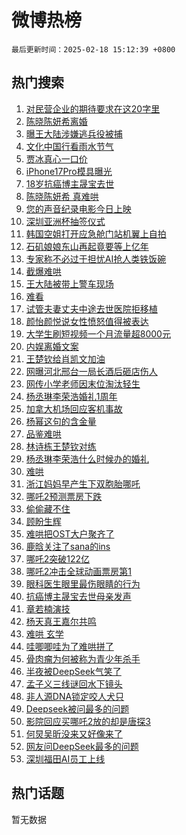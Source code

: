 # 微博热榜

`最后更新时间：2025-02-18 15:12:39 +0800`

## 热门搜索

1. [对民营企业的期待要求在这20字里](https://m.weibo.cn/search?containerid=100103type%3D1%26t%3D10%26q%3D%23%E5%AF%B9%E6%B0%91%E8%90%A5%E4%BC%81%E4%B8%9A%E7%9A%84%E6%9C%9F%E5%BE%85%E8%A6%81%E6%B1%82%E5%9C%A8%E8%BF%9920%E5%AD%97%E9%87%8C%23&stream_entry_id=51&isnewpage=1&extparam=seat%3D1%26cate%3D10103%26q%3D%2523%25E5%25AF%25B9%25E6%25B0%2591%25E8%2590%25A5%25E4%25BC%2581%25E4%25B8%259A%25E7%259A%2584%25E6%259C%259F%25E5%25BE%2585%25E8%25A6%2581%25E6%25B1%2582%25E5%259C%25A8%25E8%25BF%259920%25E5%25AD%2597%25E9%2587%258C%2523%26pos%3D0%26stream_entry_id%3D51%26c_type%3D51%26filter_type%3Drealtimehot%26dgr%3D0%26display_time%3D1739862757%26pre_seqid%3D1739862757659023376548)
1. [陈晓陈妍希离婚](https://m.weibo.cn/search?containerid=100103type%3D1%26t%3D10%26q%3D%23%E9%99%88%E6%99%93%E9%99%88%E5%A6%8D%E5%B8%8C%E7%A6%BB%E5%A9%9A%23&stream_entry_id=31&isnewpage=1&extparam=seat%3D1%26cate%3D5001%26q%3D%2523%25E9%2599%2588%25E6%2599%2593%25E9%2599%2588%25E5%25A6%258D%25E5%25B8%258C%25E7%25A6%25BB%25E5%25A9%259A%2523%26realpos%3D1%26stream_entry_id%3D31%26flag%3D4%26lcate%3D5001%26pos%3D0%26band_rank%3D1%26c_type%3D31%26dgr%3D0%26filter_type%3Drealtimehot%26display_time%3D1739862757%26pre_seqid%3D1739862757659023376548)
1. [曝王大陆涉嫌逃兵役被捕](https://m.weibo.cn/search?containerid=100103type%3D1%26t%3D10%26q%3D%23%E6%9B%9D%E7%8E%8B%E5%A4%A7%E9%99%86%E6%B6%89%E5%AB%8C%E9%80%83%E5%85%B5%E5%BD%B9%E8%A2%AB%E6%8D%95%23&stream_entry_id=31&isnewpage=1&extparam=seat%3D1%26cate%3D5001%26q%3D%2523%25E6%259B%259D%25E7%258E%258B%25E5%25A4%25A7%25E9%2599%2586%25E6%25B6%2589%25E5%25AB%258C%25E9%2580%2583%25E5%2585%25B5%25E5%25BD%25B9%25E8%25A2%25AB%25E6%258D%2595%2523%26realpos%3D2%26stream_entry_id%3D31%26flag%3D2%26lcate%3D5001%26pos%3D1%26band_rank%3D2%26c_type%3D31%26dgr%3D0%26filter_type%3Drealtimehot%26display_time%3D1739862757%26pre_seqid%3D1739862757659023376548)
1. [文化中国行看雨水节气](https://m.weibo.cn/search?containerid=100103type%3D1%26t%3D10%26q%3D%23%E6%96%87%E5%8C%96%E4%B8%AD%E5%9B%BD%E8%A1%8C%E7%9C%8B%E9%9B%A8%E6%B0%B4%E8%8A%82%E6%B0%94%23&stream_entry_id=31&isnewpage=1&extparam=seat%3D1%26cate%3D5001%26q%3D%2523%25E6%2596%2587%25E5%258C%2596%25E4%25B8%25AD%25E5%259B%25BD%25E8%25A1%258C%25E7%259C%258B%25E9%259B%25A8%25E6%25B0%25B4%25E8%258A%2582%25E6%25B0%2594%2523%26realpos%3D3%26stream_entry_id%3D31%26flag%3D0%26lcate%3D5001%26pos%3D2%26band_rank%3D3%26c_type%3D31%26dgr%3D0%26filter_type%3Drealtimehot%26display_time%3D1739862757%26pre_seqid%3D1739862757659023376548)
1. [贾冰真心一口价](https://m.weibo.cn/search?containerid=100103type%3D1%26t%3D10%26q%3D%23%E8%B4%BE%E5%86%B0%E7%9C%9F%E5%BF%83%E4%B8%80%E5%8F%A3%E4%BB%B7%23&stream_entry_id=31&isnewpage=1&extparam=seat%3D1%26cate%3D5001%26q%3D%2523%25E8%25B4%25BE%25E5%2586%25B0%25E7%259C%259F%25E5%25BF%2583%25E4%25B8%2580%25E5%258F%25A3%25E4%25BB%25B7%2523%26band_rank%3D4%26adid%3D276142%26is_ad_pos%3D1%26stream_entry_id%3D31%26topic_ad%3D1%26pos%3D3%26lcate%3D5001%26c_type%3D31%26filter_type%3Drealtimehot%26dgr%3D0%26display_time%3D1739862757%26pre_seqid%3D1739862757659023376548)
1. [iPhone17Pro模具曝光](https://m.weibo.cn/search?containerid=100103type%3D1%26t%3D10%26q%3D%23iPhone17Pro%E6%A8%A1%E5%85%B7%E6%9B%9D%E5%85%89%23&stream_entry_id=31&isnewpage=1&extparam=seat%3D1%26cate%3D5001%26q%3D%2523iPhone17Pro%25E6%25A8%25A1%25E5%2585%25B7%25E6%259B%259D%25E5%2585%2589%2523%26realpos%3D4%26stream_entry_id%3D31%26flag%3D1%26lcate%3D5001%26pos%3D4%26band_rank%3D4%26c_type%3D31%26dgr%3D0%26filter_type%3Drealtimehot%26display_time%3D1739862757%26pre_seqid%3D1739862757659023376548)
1. [18岁抗癌博主晟宝去世](https://m.weibo.cn/search?containerid=100103type%3D1%26t%3D10%26q%3D%2318%E5%B2%81%E6%8A%97%E7%99%8C%E5%8D%9A%E4%B8%BB%E6%99%9F%E5%AE%9D%E5%8E%BB%E4%B8%96%23&stream_entry_id=31&isnewpage=1&extparam=seat%3D1%26cate%3D5001%26q%3D%252318%25E5%25B2%2581%25E6%258A%2597%25E7%2599%258C%25E5%258D%259A%25E4%25B8%25BB%25E6%2599%259F%25E5%25AE%259D%25E5%258E%25BB%25E4%25B8%2596%2523%26realpos%3D5%26stream_entry_id%3D31%26flag%3D1%26lcate%3D5001%26pos%3D5%26band_rank%3D5%26c_type%3D31%26dgr%3D0%26filter_type%3Drealtimehot%26display_time%3D1739862757%26pre_seqid%3D1739862757659023376548)
1. [陈晓陈妍希 真难哄](https://m.weibo.cn/search?containerid=100103type%3D1%26t%3D10%26q%3D%E9%99%88%E6%99%93%E9%99%88%E5%A6%8D%E5%B8%8C+%E7%9C%9F%E9%9A%BE%E5%93%84&stream_entry_id=31&isnewpage=1&extparam=seat%3D1%26cate%3D5001%26q%3D%25E9%2599%2588%25E6%2599%2593%25E9%2599%2588%25E5%25A6%258D%25E5%25B8%258C%2520%25E7%259C%259F%25E9%259A%25BE%25E5%2593%2584%26realpos%3D6%26stream_entry_id%3D31%26flag%3D4%26lcate%3D5001%26pos%3D6%26band_rank%3D6%26c_type%3D31%26dgr%3D0%26filter_type%3Drealtimehot%26display_time%3D1739862757%26pre_seqid%3D1739862757659023376548)
1. [您的声音纪录电影今日上映](https://m.weibo.cn/search?containerid=100103type%3D1%26t%3D10%26q%3D%23%E6%82%A8%E7%9A%84%E5%A3%B0%E9%9F%B3%E7%BA%AA%E5%BD%95%E7%94%B5%E5%BD%B1%E4%BB%8A%E6%97%A5%E4%B8%8A%E6%98%A0%23&stream_entry_id=31&isnewpage=1&extparam=seat%3D1%26cate%3D5001%26q%3D%2523%25E6%2582%25A8%25E7%259A%2584%25E5%25A3%25B0%25E9%259F%25B3%25E7%25BA%25AA%25E5%25BD%2595%25E7%2594%25B5%25E5%25BD%25B1%25E4%25BB%258A%25E6%2597%25A5%25E4%25B8%258A%25E6%2598%25A0%2523%26band_rank%3D7%26adid%3D276217%26is_ad_pos%3D1%26stream_entry_id%3D31%26filter_type%3Drealtimehot%26lcate%3D5001%26c_type%3D31%26dgr%3D0%26pos%3D7%26display_time%3D1739862757%26pre_seqid%3D1739862757659023376548)
1. [深圳亚洲杯抽签仪式](https://m.weibo.cn/search?containerid=100103type%3D1%26t%3D10%26q%3D%23%E6%B7%B1%E5%9C%B3%E4%BA%9A%E6%B4%B2%E6%9D%AF%E6%8A%BD%E7%AD%BE%E4%BB%AA%E5%BC%8F%23&stream_entry_id=31&isnewpage=1&extparam=seat%3D1%26cate%3D5001%26q%3D%2523%25E6%25B7%25B1%25E5%259C%25B3%25E4%25BA%259A%25E6%25B4%25B2%25E6%259D%25AF%25E6%258A%25BD%25E7%25AD%25BE%25E4%25BB%25AA%25E5%25BC%258F%2523%26realpos%3D7%26stream_entry_id%3D31%26flag%3D1%26lcate%3D5001%26pos%3D8%26band_rank%3D7%26c_type%3D31%26dgr%3D0%26filter_type%3Drealtimehot%26display_time%3D1739862757%26pre_seqid%3D1739862757659023376548)
1. [韩国空姐打开应急舱门站机翼上自拍](https://m.weibo.cn/search?containerid=100103type%3D1%26t%3D10%26q%3D%23%E9%9F%A9%E5%9B%BD%E7%A9%BA%E5%A7%90%E6%89%93%E5%BC%80%E5%BA%94%E6%80%A5%E8%88%B1%E9%97%A8%E7%AB%99%E6%9C%BA%E7%BF%BC%E4%B8%8A%E8%87%AA%E6%8B%8D%23&stream_entry_id=31&isnewpage=1&extparam=seat%3D1%26cate%3D5001%26q%3D%2523%25E9%259F%25A9%25E5%259B%25BD%25E7%25A9%25BA%25E5%25A7%2590%25E6%2589%2593%25E5%25BC%2580%25E5%25BA%2594%25E6%2580%25A5%25E8%2588%25B1%25E9%2597%25A8%25E7%25AB%2599%25E6%259C%25BA%25E7%25BF%25BC%25E4%25B8%258A%25E8%2587%25AA%25E6%258B%258D%2523%26realpos%3D8%26stream_entry_id%3D31%26flag%3D0%26lcate%3D5001%26pos%3D9%26band_rank%3D8%26c_type%3D31%26dgr%3D0%26filter_type%3Drealtimehot%26display_time%3D1739862757%26pre_seqid%3D1739862757659023376548)
1. [石矶娘娘东山再起竟要等上亿年](https://m.weibo.cn/search?containerid=100103type%3D1%26t%3D10%26q%3D%23%E7%9F%B3%E7%9F%B6%E5%A8%98%E5%A8%98%E4%B8%9C%E5%B1%B1%E5%86%8D%E8%B5%B7%E7%AB%9F%E8%A6%81%E7%AD%89%E4%B8%8A%E4%BA%BF%E5%B9%B4%23&stream_entry_id=31&isnewpage=1&extparam=seat%3D1%26cate%3D5001%26q%3D%2523%25E7%259F%25B3%25E7%259F%25B6%25E5%25A8%2598%25E5%25A8%2598%25E4%25B8%259C%25E5%25B1%25B1%25E5%2586%258D%25E8%25B5%25B7%25E7%25AB%259F%25E8%25A6%2581%25E7%25AD%2589%25E4%25B8%258A%25E4%25BA%25BF%25E5%25B9%25B4%2523%26realpos%3D9%26stream_entry_id%3D31%26flag%3D2%26lcate%3D5001%26pos%3D10%26band_rank%3D9%26c_type%3D31%26dgr%3D0%26filter_type%3Drealtimehot%26display_time%3D1739862757%26pre_seqid%3D1739862757659023376548)
1. [专家称不必过于担忧AI抢人类铁饭碗](https://m.weibo.cn/search?containerid=100103type%3D1%26t%3D10%26q%3D%23%E4%B8%93%E5%AE%B6%E7%A7%B0%E4%B8%8D%E5%BF%85%E8%BF%87%E4%BA%8E%E6%8B%85%E5%BF%A7AI%E6%8A%A2%E4%BA%BA%E7%B1%BB%E9%93%81%E9%A5%AD%E7%A2%97%23&stream_entry_id=31&isnewpage=1&extparam=seat%3D1%26cate%3D5001%26q%3D%2523%25E4%25B8%2593%25E5%25AE%25B6%25E7%25A7%25B0%25E4%25B8%258D%25E5%25BF%2585%25E8%25BF%2587%25E4%25BA%258E%25E6%258B%2585%25E5%25BF%25A7AI%25E6%258A%25A2%25E4%25BA%25BA%25E7%25B1%25BB%25E9%2593%2581%25E9%25A5%25AD%25E7%25A2%2597%2523%26realpos%3D10%26stream_entry_id%3D31%26flag%3D0%26lcate%3D5001%26pos%3D11%26band_rank%3D10%26c_type%3D31%26dgr%3D0%26filter_type%3Drealtimehot%26display_time%3D1739862757%26pre_seqid%3D1739862757659023376548)
1. [截爆难哄](https://m.weibo.cn/search?containerid=100103type%3D1%26t%3D10%26q%3D%23%E6%88%AA%E7%88%86%E9%9A%BE%E5%93%84%23&stream_entry_id=31&isnewpage=1&extparam=seat%3D1%26cate%3D5001%26q%3D%2523%25E6%2588%25AA%25E7%2588%2586%25E9%259A%25BE%25E5%2593%2584%2523%26realpos%3D11%26stream_entry_id%3D31%26flag%3D1%26lcate%3D5001%26pos%3D12%26band_rank%3D11%26c_type%3D31%26dgr%3D0%26filter_type%3Drealtimehot%26display_time%3D1739862757%26pre_seqid%3D1739862757659023376548)
1. [王大陆被带上警车现场](https://m.weibo.cn/search?containerid=100103type%3D1%26t%3D10%26q%3D%23%E7%8E%8B%E5%A4%A7%E9%99%86%E8%A2%AB%E5%B8%A6%E4%B8%8A%E8%AD%A6%E8%BD%A6%E7%8E%B0%E5%9C%BA%23&stream_entry_id=31&isnewpage=1&extparam=seat%3D1%26cate%3D5001%26q%3D%2523%25E7%258E%258B%25E5%25A4%25A7%25E9%2599%2586%25E8%25A2%25AB%25E5%25B8%25A6%25E4%25B8%258A%25E8%25AD%25A6%25E8%25BD%25A6%25E7%258E%25B0%25E5%259C%25BA%2523%26realpos%3D12%26stream_entry_id%3D31%26flag%3D2%26lcate%3D5001%26pos%3D13%26band_rank%3D12%26c_type%3D31%26dgr%3D0%26filter_type%3Drealtimehot%26display_time%3D1739862757%26pre_seqid%3D1739862757659023376548)
1. [难看](https://m.weibo.cn/search?containerid=100103type%3D1%26t%3D10%26q%3D%E9%9A%BE%E7%9C%8B&stream_entry_id=31&isnewpage=1&extparam=seat%3D1%26cate%3D5001%26q%3D%25E9%259A%25BE%25E7%259C%258B%26realpos%3D13%26stream_entry_id%3D31%26flag%3D2%26lcate%3D5001%26pos%3D14%26band_rank%3D13%26c_type%3D31%26dgr%3D0%26filter_type%3Drealtimehot%26display_time%3D1739862757%26pre_seqid%3D1739862757659023376548)
1. [试管夫妻丈夫中途去世医院拒移植](https://m.weibo.cn/search?containerid=100103type%3D1%26t%3D10%26q%3D%23%E8%AF%95%E7%AE%A1%E5%A4%AB%E5%A6%BB%E4%B8%88%E5%A4%AB%E4%B8%AD%E9%80%94%E5%8E%BB%E4%B8%96%E5%8C%BB%E9%99%A2%E6%8B%92%E7%A7%BB%E6%A4%8D%23&stream_entry_id=31&isnewpage=1&extparam=seat%3D1%26cate%3D5001%26q%3D%2523%25E8%25AF%2595%25E7%25AE%25A1%25E5%25A4%25AB%25E5%25A6%25BB%25E4%25B8%2588%25E5%25A4%25AB%25E4%25B8%25AD%25E9%2580%2594%25E5%258E%25BB%25E4%25B8%2596%25E5%258C%25BB%25E9%2599%25A2%25E6%258B%2592%25E7%25A7%25BB%25E6%25A4%258D%2523%26realpos%3D14%26stream_entry_id%3D31%26flag%3D1%26lcate%3D5001%26pos%3D15%26band_rank%3D14%26c_type%3D31%26dgr%3D0%26filter_type%3Drealtimehot%26display_time%3D1739862757%26pre_seqid%3D1739862757659023376548)
1. [颜怡颜悦说女性愤怒值得被表达](https://m.weibo.cn/search?containerid=100103type%3D1%26t%3D10%26q%3D%23%E9%A2%9C%E6%80%A1%E9%A2%9C%E6%82%A6%E8%AF%B4%E5%A5%B3%E6%80%A7%E6%84%A4%E6%80%92%E5%80%BC%E5%BE%97%E8%A2%AB%E8%A1%A8%E8%BE%BE%23&stream_entry_id=31&isnewpage=1&extparam=seat%3D1%26cate%3D5001%26q%3D%2523%25E9%25A2%259C%25E6%2580%25A1%25E9%25A2%259C%25E6%2582%25A6%25E8%25AF%25B4%25E5%25A5%25B3%25E6%2580%25A7%25E6%2584%25A4%25E6%2580%2592%25E5%2580%25BC%25E5%25BE%2597%25E8%25A2%25AB%25E8%25A1%25A8%25E8%25BE%25BE%2523%26realpos%3D15%26stream_entry_id%3D31%26flag%3D1%26lcate%3D5001%26pos%3D16%26band_rank%3D15%26c_type%3D31%26dgr%3D0%26filter_type%3Drealtimehot%26display_time%3D1739862757%26pre_seqid%3D1739862757659023376548)
1. [大学生刷短视频一个月流量超8000元](https://m.weibo.cn/search?containerid=100103type%3D1%26t%3D10%26q%3D%23%E5%A4%A7%E5%AD%A6%E7%94%9F%E5%88%B7%E7%9F%AD%E8%A7%86%E9%A2%91%E4%B8%80%E4%B8%AA%E6%9C%88%E6%B5%81%E9%87%8F%E8%B6%858000%E5%85%83%23&stream_entry_id=31&isnewpage=1&extparam=seat%3D1%26cate%3D5001%26q%3D%2523%25E5%25A4%25A7%25E5%25AD%25A6%25E7%2594%259F%25E5%2588%25B7%25E7%259F%25AD%25E8%25A7%2586%25E9%25A2%2591%25E4%25B8%2580%25E4%25B8%25AA%25E6%259C%2588%25E6%25B5%2581%25E9%2587%258F%25E8%25B6%25858000%25E5%2585%2583%2523%26realpos%3D16%26stream_entry_id%3D31%26flag%3D0%26lcate%3D5001%26pos%3D17%26band_rank%3D16%26c_type%3D31%26dgr%3D0%26filter_type%3Drealtimehot%26display_time%3D1739862757%26pre_seqid%3D1739862757659023376548)
1. [内娱离婚文案](https://m.weibo.cn/search?containerid=100103type%3D1%26t%3D10%26q%3D%E5%86%85%E5%A8%B1%E7%A6%BB%E5%A9%9A%E6%96%87%E6%A1%88&stream_entry_id=31&isnewpage=1&extparam=seat%3D1%26cate%3D5001%26q%3D%25E5%2586%2585%25E5%25A8%25B1%25E7%25A6%25BB%25E5%25A9%259A%25E6%2596%2587%25E6%25A1%2588%26realpos%3D17%26stream_entry_id%3D31%26flag%3D1%26lcate%3D5001%26pos%3D18%26band_rank%3D17%26c_type%3D31%26dgr%3D0%26filter_type%3Drealtimehot%26display_time%3D1739862757%26pre_seqid%3D1739862757659023376548)
1. [王楚钦给肖凯文加油](https://m.weibo.cn/search?containerid=100103type%3D1%26t%3D10%26q%3D%23%E7%8E%8B%E6%A5%9A%E9%92%A6%E7%BB%99%E8%82%96%E5%87%AF%E6%96%87%E5%8A%A0%E6%B2%B9%23&stream_entry_id=31&isnewpage=1&extparam=seat%3D1%26cate%3D5001%26q%3D%2523%25E7%258E%258B%25E6%25A5%259A%25E9%2592%25A6%25E7%25BB%2599%25E8%2582%2596%25E5%2587%25AF%25E6%2596%2587%25E5%258A%25A0%25E6%25B2%25B9%2523%26realpos%3D18%26stream_entry_id%3D31%26flag%3D1%26lcate%3D5001%26pos%3D19%26band_rank%3D18%26c_type%3D31%26dgr%3D0%26filter_type%3Drealtimehot%26display_time%3D1739862757%26pre_seqid%3D1739862757659023376548)
1. [网曝河北邢台一局长酒后砸店伤人](https://m.weibo.cn/search?containerid=100103type%3D1%26t%3D10%26q%3D%23%E7%BD%91%E6%9B%9D%E6%B2%B3%E5%8C%97%E9%82%A2%E5%8F%B0%E4%B8%80%E5%B1%80%E9%95%BF%E9%85%92%E5%90%8E%E7%A0%B8%E5%BA%97%E4%BC%A4%E4%BA%BA%23&stream_entry_id=31&isnewpage=1&extparam=seat%3D1%26cate%3D5001%26q%3D%2523%25E7%25BD%2591%25E6%259B%259D%25E6%25B2%25B3%25E5%258C%2597%25E9%2582%25A2%25E5%258F%25B0%25E4%25B8%2580%25E5%25B1%2580%25E9%2595%25BF%25E9%2585%2592%25E5%2590%258E%25E7%25A0%25B8%25E5%25BA%2597%25E4%25BC%25A4%25E4%25BA%25BA%2523%26realpos%3D19%26stream_entry_id%3D31%26flag%3D1%26lcate%3D5001%26pos%3D20%26band_rank%3D19%26c_type%3D31%26dgr%3D0%26filter_type%3Drealtimehot%26display_time%3D1739862757%26pre_seqid%3D1739862757659023376548)
1. [网传小学老师因末位淘汰轻生](https://m.weibo.cn/search?containerid=100103type%3D1%26t%3D10%26q%3D%23%E7%BD%91%E4%BC%A0%E5%B0%8F%E5%AD%A6%E8%80%81%E5%B8%88%E5%9B%A0%E6%9C%AB%E4%BD%8D%E6%B7%98%E6%B1%B0%E8%BD%BB%E7%94%9F%23&stream_entry_id=31&isnewpage=1&extparam=seat%3D1%26cate%3D5001%26q%3D%2523%25E7%25BD%2591%25E4%25BC%25A0%25E5%25B0%258F%25E5%25AD%25A6%25E8%2580%2581%25E5%25B8%2588%25E5%259B%25A0%25E6%259C%25AB%25E4%25BD%258D%25E6%25B7%2598%25E6%25B1%25B0%25E8%25BD%25BB%25E7%2594%259F%2523%26realpos%3D20%26stream_entry_id%3D31%26flag%3D0%26lcate%3D5001%26pos%3D21%26band_rank%3D20%26c_type%3D31%26dgr%3D0%26filter_type%3Drealtimehot%26display_time%3D1739862757%26pre_seqid%3D1739862757659023376548)
1. [杨丞琳李荣浩婚礼1周年](https://m.weibo.cn/search?containerid=100103type%3D1%26t%3D10%26q%3D%23%E6%9D%A8%E4%B8%9E%E7%90%B3%E6%9D%8E%E8%8D%A3%E6%B5%A9%E5%A9%9A%E7%A4%BC1%E5%91%A8%E5%B9%B4%23&stream_entry_id=31&isnewpage=1&extparam=seat%3D1%26cate%3D5001%26q%3D%2523%25E6%259D%25A8%25E4%25B8%259E%25E7%2590%25B3%25E6%259D%258E%25E8%258D%25A3%25E6%25B5%25A9%25E5%25A9%259A%25E7%25A4%25BC1%25E5%2591%25A8%25E5%25B9%25B4%2523%26realpos%3D21%26stream_entry_id%3D31%26flag%3D2%26lcate%3D5001%26pos%3D22%26band_rank%3D21%26c_type%3D31%26dgr%3D0%26filter_type%3Drealtimehot%26display_time%3D1739862757%26pre_seqid%3D1739862757659023376548)
1. [加拿大机场回应客机事故](https://m.weibo.cn/search?containerid=100103type%3D1%26t%3D10%26q%3D%23%E5%8A%A0%E6%8B%BF%E5%A4%A7%E6%9C%BA%E5%9C%BA%E5%9B%9E%E5%BA%94%E5%AE%A2%E6%9C%BA%E4%BA%8B%E6%95%85%23&stream_entry_id=31&isnewpage=1&extparam=seat%3D1%26cate%3D5001%26q%3D%2523%25E5%258A%25A0%25E6%258B%25BF%25E5%25A4%25A7%25E6%259C%25BA%25E5%259C%25BA%25E5%259B%259E%25E5%25BA%2594%25E5%25AE%25A2%25E6%259C%25BA%25E4%25BA%258B%25E6%2595%2585%2523%26realpos%3D22%26stream_entry_id%3D31%26flag%3D1%26lcate%3D5001%26pos%3D23%26band_rank%3D22%26c_type%3D31%26dgr%3D0%26filter_type%3Drealtimehot%26display_time%3D1739862757%26pre_seqid%3D1739862757659023376548)
1. [杨幂这句的含金量](https://m.weibo.cn/search?containerid=100103type%3D1%26t%3D10%26q%3D%E6%9D%A8%E5%B9%82%E8%BF%99%E5%8F%A5%E7%9A%84%E5%90%AB%E9%87%91%E9%87%8F&stream_entry_id=31&isnewpage=1&extparam=seat%3D1%26cate%3D5001%26q%3D%25E6%259D%25A8%25E5%25B9%2582%25E8%25BF%2599%25E5%258F%25A5%25E7%259A%2584%25E5%2590%25AB%25E9%2587%2591%25E9%2587%258F%26realpos%3D23%26stream_entry_id%3D31%26flag%3D1%26lcate%3D5001%26pos%3D24%26band_rank%3D23%26c_type%3D31%26dgr%3D0%26filter_type%3Drealtimehot%26display_time%3D1739862757%26pre_seqid%3D1739862757659023376548)
1. [品鉴难哄](https://m.weibo.cn/search?containerid=100103type%3D1%26t%3D10%26q%3D%E5%93%81%E9%89%B4%E9%9A%BE%E5%93%84&stream_entry_id=31&isnewpage=1&extparam=seat%3D1%26cate%3D5001%26q%3D%25E5%2593%2581%25E9%2589%25B4%25E9%259A%25BE%25E5%2593%2584%26realpos%3D24%26stream_entry_id%3D31%26flag%3D0%26lcate%3D5001%26pos%3D25%26band_rank%3D24%26c_type%3D31%26dgr%3D0%26filter_type%3Drealtimehot%26display_time%3D1739862757%26pre_seqid%3D1739862757659023376548)
1. [林诗栋王楚钦对练](https://m.weibo.cn/search?containerid=100103type%3D1%26t%3D10%26q%3D%23%E6%9E%97%E8%AF%97%E6%A0%8B%E7%8E%8B%E6%A5%9A%E9%92%A6%E5%AF%B9%E7%BB%83%23&stream_entry_id=31&isnewpage=1&extparam=seat%3D1%26cate%3D5001%26q%3D%2523%25E6%259E%2597%25E8%25AF%2597%25E6%25A0%258B%25E7%258E%258B%25E6%25A5%259A%25E9%2592%25A6%25E5%25AF%25B9%25E7%25BB%2583%2523%26realpos%3D25%26stream_entry_id%3D31%26flag%3D1%26lcate%3D5001%26pos%3D26%26band_rank%3D25%26c_type%3D31%26dgr%3D0%26filter_type%3Drealtimehot%26display_time%3D1739862757%26pre_seqid%3D1739862757659023376548)
1. [杨丞琳李荣浩什么时候办的婚礼](https://m.weibo.cn/search?containerid=100103type%3D1%26t%3D10%26q%3D%23%E6%9D%A8%E4%B8%9E%E7%90%B3%E6%9D%8E%E8%8D%A3%E6%B5%A9%E4%BB%80%E4%B9%88%E6%97%B6%E5%80%99%E5%8A%9E%E7%9A%84%E5%A9%9A%E7%A4%BC%23&stream_entry_id=31&isnewpage=1&extparam=seat%3D1%26cate%3D5001%26q%3D%2523%25E6%259D%25A8%25E4%25B8%259E%25E7%2590%25B3%25E6%259D%258E%25E8%258D%25A3%25E6%25B5%25A9%25E4%25BB%2580%25E4%25B9%2588%25E6%2597%25B6%25E5%2580%2599%25E5%258A%259E%25E7%259A%2584%25E5%25A9%259A%25E7%25A4%25BC%2523%26realpos%3D26%26stream_entry_id%3D31%26flag%3D1%26lcate%3D5001%26pos%3D27%26band_rank%3D26%26c_type%3D31%26dgr%3D0%26filter_type%3Drealtimehot%26display_time%3D1739862757%26pre_seqid%3D1739862757659023376548)
1. [难哄](https://m.weibo.cn/search?containerid=100103type%3D1%26t%3D10%26q%3D%E9%9A%BE%E5%93%84&stream_entry_id=31&isnewpage=1&extparam=seat%3D1%26cate%3D5001%26q%3D%25E9%259A%25BE%25E5%2593%2584%26realpos%3D27%26stream_entry_id%3D31%26flag%3D0%26lcate%3D5001%26pos%3D28%26band_rank%3D27%26c_type%3D31%26dgr%3D0%26filter_type%3Drealtimehot%26display_time%3D1739862757%26pre_seqid%3D1739862757659023376548)
1. [浙江妈妈早产生下双胞胎哪吒](https://m.weibo.cn/search?containerid=100103type%3D1%26t%3D10%26q%3D%23%E6%B5%99%E6%B1%9F%E5%A6%88%E5%A6%88%E6%97%A9%E4%BA%A7%E7%94%9F%E4%B8%8B%E5%8F%8C%E8%83%9E%E8%83%8E%E5%93%AA%E5%90%92%23&stream_entry_id=31&isnewpage=1&extparam=seat%3D1%26cate%3D5001%26q%3D%2523%25E6%25B5%2599%25E6%25B1%259F%25E5%25A6%2588%25E5%25A6%2588%25E6%2597%25A9%25E4%25BA%25A7%25E7%2594%259F%25E4%25B8%258B%25E5%258F%258C%25E8%2583%259E%25E8%2583%258E%25E5%2593%25AA%25E5%2590%2592%2523%26realpos%3D28%26stream_entry_id%3D31%26flag%3D0%26lcate%3D5001%26pos%3D29%26band_rank%3D28%26c_type%3D31%26dgr%3D0%26filter_type%3Drealtimehot%26display_time%3D1739862757%26pre_seqid%3D1739862757659023376548)
1. [哪吒2预测票房下跌](https://m.weibo.cn/search?containerid=100103type%3D1%26t%3D10%26q%3D%23%E5%93%AA%E5%90%922%E9%A2%84%E6%B5%8B%E7%A5%A8%E6%88%BF%E4%B8%8B%E8%B7%8C%23&stream_entry_id=31&isnewpage=1&extparam=seat%3D1%26cate%3D5001%26q%3D%2523%25E5%2593%25AA%25E5%2590%25922%25E9%25A2%2584%25E6%25B5%258B%25E7%25A5%25A8%25E6%2588%25BF%25E4%25B8%258B%25E8%25B7%258C%2523%26realpos%3D29%26stream_entry_id%3D31%26flag%3D0%26lcate%3D5001%26pos%3D30%26band_rank%3D29%26c_type%3D31%26dgr%3D0%26filter_type%3Drealtimehot%26display_time%3D1739862757%26pre_seqid%3D1739862757659023376548)
1. [偷偷藏不住](https://m.weibo.cn/search?containerid=100103type%3D1%26t%3D10%26q%3D%E5%81%B7%E5%81%B7%E8%97%8F%E4%B8%8D%E4%BD%8F&stream_entry_id=31&isnewpage=1&extparam=seat%3D1%26cate%3D5001%26q%3D%25E5%2581%25B7%25E5%2581%25B7%25E8%2597%258F%25E4%25B8%258D%25E4%25BD%258F%26realpos%3D30%26stream_entry_id%3D31%26flag%3D1%26lcate%3D5001%26pos%3D31%26band_rank%3D30%26c_type%3D31%26dgr%3D0%26filter_type%3Drealtimehot%26display_time%3D1739862757%26pre_seqid%3D1739862757659023376548)
1. [顾盼生辉](https://m.weibo.cn/search?containerid=100103type%3D1%26t%3D10%26q%3D%E9%A1%BE%E7%9B%BC%E7%94%9F%E8%BE%89&stream_entry_id=31&isnewpage=1&extparam=seat%3D1%26cate%3D5001%26q%3D%25E9%25A1%25BE%25E7%259B%25BC%25E7%2594%259F%25E8%25BE%2589%26realpos%3D31%26stream_entry_id%3D31%26flag%3D1%26lcate%3D5001%26pos%3D32%26band_rank%3D31%26c_type%3D31%26dgr%3D0%26filter_type%3Drealtimehot%26display_time%3D1739862757%26pre_seqid%3D1739862757659023376548)
1. [难哄把OST大户聚齐了](https://m.weibo.cn/search?containerid=100103type%3D1%26t%3D10%26q%3D%23%E9%9A%BE%E5%93%84%E6%8A%8AOST%E5%A4%A7%E6%88%B7%E8%81%9A%E9%BD%90%E4%BA%86%23&stream_entry_id=31&isnewpage=1&extparam=seat%3D1%26cate%3D5001%26q%3D%2523%25E9%259A%25BE%25E5%2593%2584%25E6%258A%258AOST%25E5%25A4%25A7%25E6%2588%25B7%25E8%2581%259A%25E9%25BD%2590%25E4%25BA%2586%2523%26realpos%3D32%26stream_entry_id%3D31%26flag%3D0%26lcate%3D5001%26pos%3D33%26band_rank%3D32%26c_type%3D31%26dgr%3D0%26filter_type%3Drealtimehot%26display_time%3D1739862757%26pre_seqid%3D1739862757659023376548)
1. [鹿晗关注了sana的ins](https://m.weibo.cn/search?containerid=100103type%3D1%26t%3D10%26q%3D%23%E9%B9%BF%E6%99%97%E5%85%B3%E6%B3%A8%E4%BA%86sana%E7%9A%84ins%23&stream_entry_id=31&isnewpage=1&extparam=seat%3D1%26cate%3D5001%26q%3D%2523%25E9%25B9%25BF%25E6%2599%2597%25E5%2585%25B3%25E6%25B3%25A8%25E4%25BA%2586sana%25E7%259A%2584ins%2523%26realpos%3D33%26stream_entry_id%3D31%26flag%3D0%26lcate%3D5001%26pos%3D34%26band_rank%3D33%26c_type%3D31%26dgr%3D0%26filter_type%3Drealtimehot%26display_time%3D1739862757%26pre_seqid%3D1739862757659023376548)
1. [哪吒2突破122亿](https://m.weibo.cn/search?containerid=100103type%3D1%26t%3D10%26q%3D%23%E5%93%AA%E5%90%922%E7%AA%81%E7%A0%B4122%E4%BA%BF%23&stream_entry_id=31&isnewpage=1&extparam=seat%3D1%26cate%3D5001%26q%3D%2523%25E5%2593%25AA%25E5%2590%25922%25E7%25AA%2581%25E7%25A0%25B4122%25E4%25BA%25BF%2523%26realpos%3D34%26stream_entry_id%3D31%26flag%3D1%26lcate%3D5001%26pos%3D35%26band_rank%3D34%26c_type%3D31%26dgr%3D0%26filter_type%3Drealtimehot%26display_time%3D1739862757%26pre_seqid%3D1739862757659023376548)
1. [哪吒2冲击全球动画票房第1](https://m.weibo.cn/search?containerid=100103type%3D1%26t%3D10%26q%3D%23%E5%93%AA%E5%90%922%E5%86%B2%E5%87%BB%E5%85%A8%E7%90%83%E5%8A%A8%E7%94%BB%E7%A5%A8%E6%88%BF%E7%AC%AC1%23&stream_entry_id=31&isnewpage=1&extparam=seat%3D1%26cate%3D5001%26q%3D%2523%25E5%2593%25AA%25E5%2590%25922%25E5%2586%25B2%25E5%2587%25BB%25E5%2585%25A8%25E7%2590%2583%25E5%258A%25A8%25E7%2594%25BB%25E7%25A5%25A8%25E6%2588%25BF%25E7%25AC%25AC1%2523%26realpos%3D35%26stream_entry_id%3D31%26flag%3D0%26lcate%3D5001%26pos%3D36%26band_rank%3D35%26c_type%3D31%26dgr%3D0%26filter_type%3Drealtimehot%26display_time%3D1739862757%26pre_seqid%3D1739862757659023376548)
1. [眼科医生眼里最伤眼睛的行为](https://m.weibo.cn/search?containerid=100103type%3D1%26t%3D10%26q%3D%23%E7%9C%BC%E7%A7%91%E5%8C%BB%E7%94%9F%E7%9C%BC%E9%87%8C%E6%9C%80%E4%BC%A4%E7%9C%BC%E7%9D%9B%E7%9A%84%E8%A1%8C%E4%B8%BA%23&stream_entry_id=31&isnewpage=1&extparam=seat%3D1%26cate%3D5001%26q%3D%2523%25E7%259C%25BC%25E7%25A7%2591%25E5%258C%25BB%25E7%2594%259F%25E7%259C%25BC%25E9%2587%258C%25E6%259C%2580%25E4%25BC%25A4%25E7%259C%25BC%25E7%259D%259B%25E7%259A%2584%25E8%25A1%258C%25E4%25B8%25BA%2523%26realpos%3D36%26stream_entry_id%3D31%26flag%3D0%26lcate%3D5001%26pos%3D37%26band_rank%3D36%26c_type%3D31%26dgr%3D0%26filter_type%3Drealtimehot%26display_time%3D1739862757%26pre_seqid%3D1739862757659023376548)
1. [抗癌博主晟宝去世母亲发声](https://m.weibo.cn/search?containerid=100103type%3D1%26t%3D10%26q%3D%23%E6%8A%97%E7%99%8C%E5%8D%9A%E4%B8%BB%E6%99%9F%E5%AE%9D%E5%8E%BB%E4%B8%96%E6%AF%8D%E4%BA%B2%E5%8F%91%E5%A3%B0%23&stream_entry_id=31&isnewpage=1&extparam=seat%3D1%26cate%3D5001%26q%3D%2523%25E6%258A%2597%25E7%2599%258C%25E5%258D%259A%25E4%25B8%25BB%25E6%2599%259F%25E5%25AE%259D%25E5%258E%25BB%25E4%25B8%2596%25E6%25AF%258D%25E4%25BA%25B2%25E5%258F%2591%25E5%25A3%25B0%2523%26realpos%3D37%26stream_entry_id%3D31%26flag%3D1%26lcate%3D5001%26pos%3D38%26band_rank%3D37%26c_type%3D31%26dgr%3D0%26filter_type%3Drealtimehot%26display_time%3D1739862757%26pre_seqid%3D1739862757659023376548)
1. [章若楠演技](https://m.weibo.cn/search?containerid=100103type%3D1%26t%3D10%26q%3D%E7%AB%A0%E8%8B%A5%E6%A5%A0%E6%BC%94%E6%8A%80&stream_entry_id=31&isnewpage=1&extparam=seat%3D1%26cate%3D5001%26q%3D%25E7%25AB%25A0%25E8%258B%25A5%25E6%25A5%25A0%25E6%25BC%2594%25E6%258A%2580%26realpos%3D38%26stream_entry_id%3D31%26flag%3D1%26lcate%3D5001%26pos%3D39%26band_rank%3D38%26c_type%3D31%26dgr%3D0%26filter_type%3Drealtimehot%26display_time%3D1739862757%26pre_seqid%3D1739862757659023376548)
1. [杨天真王嘉尔共鸣](https://m.weibo.cn/search?containerid=100103type%3D1%26t%3D10%26q%3D%E6%9D%A8%E5%A4%A9%E7%9C%9F%E7%8E%8B%E5%98%89%E5%B0%94%E5%85%B1%E9%B8%A3&stream_entry_id=31&isnewpage=1&extparam=seat%3D1%26cate%3D5001%26q%3D%25E6%259D%25A8%25E5%25A4%25A9%25E7%259C%259F%25E7%258E%258B%25E5%2598%2589%25E5%25B0%2594%25E5%2585%25B1%25E9%25B8%25A3%26realpos%3D39%26stream_entry_id%3D31%26flag%3D1%26lcate%3D5001%26pos%3D40%26band_rank%3D39%26c_type%3D31%26dgr%3D0%26filter_type%3Drealtimehot%26display_time%3D1739862757%26pre_seqid%3D1739862757659023376548)
1. [难哄 玄学](https://m.weibo.cn/search?containerid=100103type%3D1%26t%3D10%26q%3D%E9%9A%BE%E5%93%84+%E7%8E%84%E5%AD%A6&stream_entry_id=31&isnewpage=1&extparam=seat%3D1%26cate%3D5001%26q%3D%25E9%259A%25BE%25E5%2593%2584%2520%25E7%258E%2584%25E5%25AD%25A6%26realpos%3D40%26stream_entry_id%3D31%26flag%3D1%26lcate%3D5001%26pos%3D41%26band_rank%3D40%26c_type%3D31%26dgr%3D0%26filter_type%3Drealtimehot%26display_time%3D1739862757%26pre_seqid%3D1739862757659023376548)
1. [哇唧唧哇为了难哄拼了](https://m.weibo.cn/search?containerid=100103type%3D1%26t%3D10%26q%3D%E5%93%87%E5%94%A7%E5%94%A7%E5%93%87%E4%B8%BA%E4%BA%86%E9%9A%BE%E5%93%84%E6%8B%BC%E4%BA%86&stream_entry_id=31&isnewpage=1&extparam=seat%3D1%26cate%3D5001%26q%3D%25E5%2593%2587%25E5%2594%25A7%25E5%2594%25A7%25E5%2593%2587%25E4%25B8%25BA%25E4%25BA%2586%25E9%259A%25BE%25E5%2593%2584%25E6%258B%25BC%25E4%25BA%2586%26realpos%3D41%26stream_entry_id%3D31%26flag%3D0%26lcate%3D5001%26pos%3D42%26band_rank%3D41%26c_type%3D31%26dgr%3D0%26filter_type%3Drealtimehot%26display_time%3D1739862757%26pre_seqid%3D1739862757659023376548)
1. [骨肉瘤为何被称为青少年杀手](https://m.weibo.cn/search?containerid=100103type%3D1%26t%3D10%26q%3D%23%E9%AA%A8%E8%82%89%E7%98%A4%E4%B8%BA%E4%BD%95%E8%A2%AB%E7%A7%B0%E4%B8%BA%E9%9D%92%E5%B0%91%E5%B9%B4%E6%9D%80%E6%89%8B%23&stream_entry_id=31&isnewpage=1&extparam=seat%3D1%26cate%3D5001%26q%3D%2523%25E9%25AA%25A8%25E8%2582%2589%25E7%2598%25A4%25E4%25B8%25BA%25E4%25BD%2595%25E8%25A2%25AB%25E7%25A7%25B0%25E4%25B8%25BA%25E9%259D%2592%25E5%25B0%2591%25E5%25B9%25B4%25E6%259D%2580%25E6%2589%258B%2523%26realpos%3D42%26stream_entry_id%3D31%26flag%3D1%26lcate%3D5001%26pos%3D43%26band_rank%3D42%26c_type%3D31%26dgr%3D0%26filter_type%3Drealtimehot%26display_time%3D1739862757%26pre_seqid%3D1739862757659023376548)
1. [半夜被DeepSeek气笑了](https://m.weibo.cn/search?containerid=100103type%3D1%26t%3D10%26q%3D%23%E5%8D%8A%E5%A4%9C%E8%A2%ABDeepSeek%E6%B0%94%E7%AC%91%E4%BA%86%23&stream_entry_id=31&isnewpage=1&extparam=seat%3D1%26cate%3D5001%26q%3D%2523%25E5%258D%258A%25E5%25A4%259C%25E8%25A2%25ABDeepSeek%25E6%25B0%2594%25E7%25AC%2591%25E4%25BA%2586%2523%26realpos%3D43%26stream_entry_id%3D31%26flag%3D0%26lcate%3D5001%26pos%3D44%26band_rank%3D43%26c_type%3D31%26dgr%3D0%26filter_type%3Drealtimehot%26display_time%3D1739862757%26pre_seqid%3D1739862757659023376548)
1. [孟子义三线谜回水下镜头](https://m.weibo.cn/search?containerid=100103type%3D1%26t%3D10%26q%3D%23%E5%AD%9F%E5%AD%90%E4%B9%89%E4%B8%89%E7%BA%BF%E8%B0%9C%E5%9B%9E%E6%B0%B4%E4%B8%8B%E9%95%9C%E5%A4%B4%23&stream_entry_id=31&isnewpage=1&extparam=seat%3D1%26cate%3D5001%26q%3D%2523%25E5%25AD%259F%25E5%25AD%2590%25E4%25B9%2589%25E4%25B8%2589%25E7%25BA%25BF%25E8%25B0%259C%25E5%259B%259E%25E6%25B0%25B4%25E4%25B8%258B%25E9%2595%259C%25E5%25A4%25B4%2523%26realpos%3D44%26stream_entry_id%3D31%26flag%3D1%26lcate%3D5001%26pos%3D45%26band_rank%3D44%26c_type%3D31%26dgr%3D0%26filter_type%3Drealtimehot%26display_time%3D1739862757%26pre_seqid%3D1739862757659023376548)
1. [非人源DNA锁定咬人犬只](https://m.weibo.cn/search?containerid=100103type%3D1%26t%3D10%26q%3D%E9%9D%9E%E4%BA%BA%E6%BA%90DNA%E9%94%81%E5%AE%9A%E5%92%AC%E4%BA%BA%E7%8A%AC%E5%8F%AA&stream_entry_id=31&isnewpage=1&extparam=seat%3D1%26cate%3D5001%26q%3D%25E9%259D%259E%25E4%25BA%25BA%25E6%25BA%2590DNA%25E9%2594%2581%25E5%25AE%259A%25E5%2592%25AC%25E4%25BA%25BA%25E7%258A%25AC%25E5%258F%25AA%26realpos%3D45%26stream_entry_id%3D31%26flag%3D1%26lcate%3D5001%26pos%3D46%26band_rank%3D45%26c_type%3D31%26dgr%3D0%26filter_type%3Drealtimehot%26display_time%3D1739862757%26pre_seqid%3D1739862757659023376548)
1. [Deepseek被问最多的问题](https://m.weibo.cn/search?containerid=100103type%3D1%26t%3D10%26q%3D%23Deepseek%E8%A2%AB%E9%97%AE%E6%9C%80%E5%A4%9A%E7%9A%84%E9%97%AE%E9%A2%98%23&stream_entry_id=31&isnewpage=1&extparam=seat%3D1%26cate%3D5001%26q%3D%2523Deepseek%25E8%25A2%25AB%25E9%2597%25AE%25E6%259C%2580%25E5%25A4%259A%25E7%259A%2584%25E9%2597%25AE%25E9%25A2%2598%2523%26realpos%3D46%26stream_entry_id%3D31%26flag%3D1%26lcate%3D5001%26pos%3D47%26band_rank%3D46%26c_type%3D31%26dgr%3D0%26filter_type%3Drealtimehot%26display_time%3D1739862757%26pre_seqid%3D1739862757659023376548)
1. [影院回应买哪吒2放的却是唐探3](https://m.weibo.cn/search?containerid=100103type%3D1%26t%3D10%26q%3D%23%E5%BD%B1%E9%99%A2%E5%9B%9E%E5%BA%94%E4%B9%B0%E5%93%AA%E5%90%922%E6%94%BE%E7%9A%84%E5%8D%B4%E6%98%AF%E5%94%90%E6%8E%A23%23&stream_entry_id=31&isnewpage=1&extparam=seat%3D1%26cate%3D5001%26q%3D%2523%25E5%25BD%25B1%25E9%2599%25A2%25E5%259B%259E%25E5%25BA%2594%25E4%25B9%25B0%25E5%2593%25AA%25E5%2590%25922%25E6%2594%25BE%25E7%259A%2584%25E5%258D%25B4%25E6%2598%25AF%25E5%2594%2590%25E6%258E%25A23%2523%26realpos%3D47%26stream_entry_id%3D31%26flag%3D1%26lcate%3D5001%26pos%3D48%26band_rank%3D47%26c_type%3D31%26dgr%3D0%26filter_type%3Drealtimehot%26display_time%3D1739862757%26pre_seqid%3D1739862757659023376548)
1. [何炅吴昕没来又好像来了](https://m.weibo.cn/search?containerid=100103type%3D1%26t%3D10%26q%3D%E4%BD%95%E7%82%85%E5%90%B4%E6%98%95%E6%B2%A1%E6%9D%A5%E5%8F%88%E5%A5%BD%E5%83%8F%E6%9D%A5%E4%BA%86&stream_entry_id=31&isnewpage=1&extparam=seat%3D1%26cate%3D5001%26q%3D%25E4%25BD%2595%25E7%2582%2585%25E5%2590%25B4%25E6%2598%2595%25E6%25B2%25A1%25E6%259D%25A5%25E5%258F%2588%25E5%25A5%25BD%25E5%2583%258F%25E6%259D%25A5%25E4%25BA%2586%26realpos%3D48%26stream_entry_id%3D31%26flag%3D1%26lcate%3D5001%26pos%3D49%26band_rank%3D48%26c_type%3D31%26dgr%3D0%26filter_type%3Drealtimehot%26display_time%3D1739862757%26pre_seqid%3D1739862757659023376548)
1. [网友问DeepSeek最多的问题](https://m.weibo.cn/search?containerid=100103type%3D1%26t%3D10%26q%3D%23%E7%BD%91%E5%8F%8B%E9%97%AEDeepSeek%E6%9C%80%E5%A4%9A%E7%9A%84%E9%97%AE%E9%A2%98%23&stream_entry_id=31&isnewpage=1&extparam=seat%3D1%26cate%3D5001%26q%3D%2523%25E7%25BD%2591%25E5%258F%258B%25E9%2597%25AEDeepSeek%25E6%259C%2580%25E5%25A4%259A%25E7%259A%2584%25E9%2597%25AE%25E9%25A2%2598%2523%26realpos%3D49%26stream_entry_id%3D31%26flag%3D1%26lcate%3D5001%26pos%3D50%26band_rank%3D49%26c_type%3D31%26dgr%3D0%26filter_type%3Drealtimehot%26display_time%3D1739862757%26pre_seqid%3D1739862757659023376548)
1. [深圳福田AI员工上线](https://m.weibo.cn/search?containerid=100103type%3D1%26t%3D10%26q%3D%23%E6%B7%B1%E5%9C%B3%E7%A6%8F%E7%94%B0AI%E5%91%98%E5%B7%A5%E4%B8%8A%E7%BA%BF%23&stream_entry_id=31&isnewpage=1&extparam=seat%3D1%26cate%3D5001%26q%3D%2523%25E6%25B7%25B1%25E5%259C%25B3%25E7%25A6%258F%25E7%2594%25B0AI%25E5%2591%2598%25E5%25B7%25A5%25E4%25B8%258A%25E7%25BA%25BF%2523%26realpos%3D50%26stream_entry_id%3D31%26flag%3D0%26lcate%3D5001%26pos%3D51%26band_rank%3D50%26c_type%3D31%26dgr%3D0%26filter_type%3Drealtimehot%26display_time%3D1739862757%26pre_seqid%3D1739862757659023376548)

## 热门话题

暂无数据
